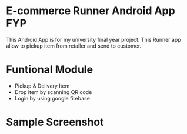 # E-commerce Runner Android App FYP
This Android App is for my university final year project. This Runner app allow to pickup item from retailer and send to customer.

# Funtional Module
- Pickup & Delivery Item
- Drop item by scanning QR code
- Login by using google firebase 

# Sample Screenshot
